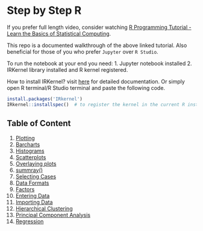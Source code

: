 # Step by Step R

If you prefer full length video, consider watching [R Programming Tutorial - Learn the Basics of Statistical Computing](https://www.youtube.com/watch?v=_V8eKsto3Ug&t=3147s). 

This repo is a documented walkthrough of the above linked tutorial.
Also beneficial for those of you who prefer `Jupyter` over `R Studio`.

To run the notebook at your end you need: 
	1. Jupyter notebook installed
	2. IRKernel library installed and R kernel registered.

How to install IRKernel? visit [here](https://github.com/IRkernel/IRkernel) for detailed documentation.
Or simply open R terminal/R Studio terminal and paste the following code.

```R
install.packages('IRkernel')
IRkernel::installspec()  # to register the kernel in the current R installation
```

## Table of Content
1. [Plotting](https://github.com/rahul96rajan/step-by-step-R/blob/master/Notebooks/1_plotting.ipynb)
2. [Barcharts](https://github.com/rahul96rajan/step-by-step-R/blob/master/Notebooks/2_BarChart.ipynb)
3. [Histograms](https://github.com/rahul96rajan/step-by-step-R/blob/master/Notebooks/3_Histogram.ipynb)
4. [Scatterplots](https://github.com/rahul96rajan/step-by-step-R/blob/master/Notebooks/4_Scatterplot.ipynb)
5. [Overlaying plots](https://github.com/rahul96rajan/step-by-step-R/blob/master/Notebooks/5_overlayingPlot.ipynb)
6. [summray()](https://github.com/rahul96rajan/step-by-step-R/blob/master/Notebooks/6_summary.ipynb)
7. [Selecting Cases](https://github.com/rahul96rajan/step-by-step-R/blob/master/Notebooks/7_Selecting_cases.ipynb)
8. [Data Formats](https://github.com/rahul96rajan/step-by-step-R/blob/master/Notebooks/8_Data_Formats.ipynb)
9. [Factors](https://github.com/rahul96rajan/step-by-step-R/blob/master/Notebooks/9_Factor.ipynb)
10. [Entering Data](https://github.com/rahul96rajan/step-by-step-R/blob/master/Notebooks/10_Entering_Data.ipynb)
11. [Importing Data](https://github.com/rahul96rajan/step-by-step-R/blob/master/Notebooks/11_Import_Data.ipynb)
12. [Hierarchical Clustering](https://github.com/rahul96rajan/step-by-step-R/blob/master/Notebooks/12_Hierarchical_clustering.ipynb)
13. [Principal Component Analysis](https://github.com/rahul96rajan/step-by-step-R/blob/master/Notebooks/13_Principal_components.ipynb)
14. [Regression](https://github.com/rahul96rajan/step-by-step-R/blob/master/Notebooks/14_Regression.ipynb)
